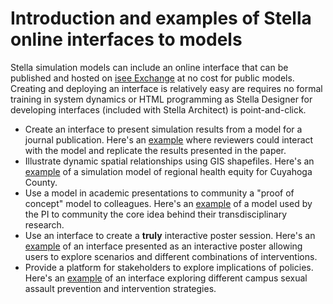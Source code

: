 # Introduction and examples of Stella online interfaces to models

Stella simulation models can include an online interface that can be published and hosted on [isee Exchange](https://exchange.iseesystems.com/) at no cost for public models. Creating and deploying an interface is relatively easy are requires no formal training in system dynamics or HTML programming as Stella Designer for developing interfaces (included with Stella Architect) is point-and-click. 

* Create an interface to present simulation results from a model for a journal publication. Here's an [example](https://exchange.iseesystems.com/public/psh/developmental-transitions-and-cognitive-vulnerability/index.html#page1) where reviewers could interact with the model and replicate the results presented in the paper. 
* Illustrate dynamic spatial relationships using GIS shapefiles. Here's an [example](https://exchange.iseesystems.com/public/psh/hei-demo/index.html#page1) of a simulation model of regional health equity for Cuyahoga County.
* Use a model in academic presentations to community a "proof of concept" model to colleagues. Here's an [example](https://exchange.iseesystems.com/public/psh/bettr/index.html#page1) of a model used by the PI to community the core idea behind their transdisciplinary research.   
* Use an interface to create a **truly** interactive poster session. Here's an [example](https://exchange.iseesystems.com/public/psh/human-resiliency/index.html#page1) of an interface presented as an interactive poster allowing users to explore scenarios and different combinations of interventions. 
* Provide a platform for stakeholders to explore implications of policies. Here's an [example](https://exchange.iseesystems.com/public/psh/relationship-and-sexual-violence/index.html#page1) of an interface exploring different campus sexual assault prevention and intervention strategies.  

